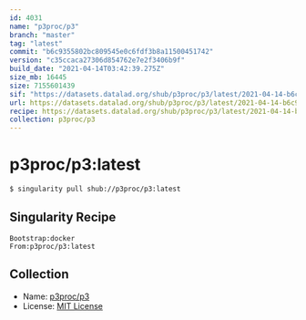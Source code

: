 ```yaml
---
id: 4031
name: "p3proc/p3"
branch: "master"
tag: "latest"
commit: "b6c9355802bc809545e0c6fdf3b8a11500451742"
version: "c35ccaca27306d854762e7e2f3406b9f"
build_date: "2021-04-14T03:42:39.275Z"
size_mb: 16445
size: 7155601439
sif: "https://datasets.datalad.org/shub/p3proc/p3/latest/2021-04-14-b6c93558-c35ccaca/c35ccaca27306d854762e7e2f3406b9f.simg"
url: https://datasets.datalad.org/shub/p3proc/p3/latest/2021-04-14-b6c93558-c35ccaca/
recipe: https://datasets.datalad.org/shub/p3proc/p3/latest/2021-04-14-b6c93558-c35ccaca/Singularity
collection: p3proc/p3
---
```


# p3proc/p3:latest

```bash
$ singularity pull shub://p3proc/p3:latest
```

## Singularity Recipe

```singularity
Bootstrap:docker
From:p3proc/p3:latest
```

## Collection

 - Name: [p3proc/p3](https://github.com/p3proc/p3)
 - License: [MIT License](https://api.github.com/licenses/mit)


